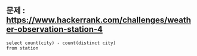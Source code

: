 ## 문제 : https://www.hackerrank.com/challenges/weather-observation-station-4

```
select count(city) - count(distinct city)
from station
```
